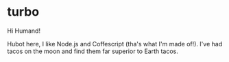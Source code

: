 # turbo

Hi Humand!

Hubot here, I like Node.js and Coffescript (tha's what I'm made of!).
I've had tacos on the moon and find them far superior to Earth tacos.
